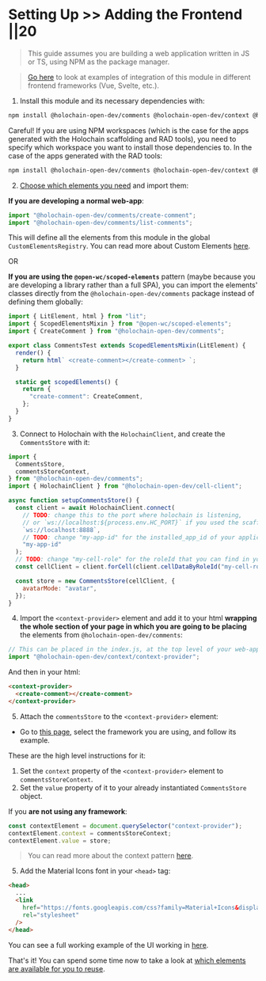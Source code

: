 # Setting Up >> Adding the Frontend ||20

> This guide assumes you are building a web application written in JS or TS, using NPM as the package manager.

> [Go here](https://holochain-open-dev.github.io/reusable-modules/frontend/frameworks/) to look at examples of integration of this module in different frontend frameworks (Vue, Svelte, etc.).

1. Install this module and its necessary dependencies with:

```bash
npm install @holochain-open-dev/comments @holochain-open-dev/context @holochain-open-dev/cell-client
```

Careful! If you are using NPM workspaces (which is the case for the apps generated with the Holochain scaffolding and RAD tools), you need to specify which workspace you want to install those dependencies to. In the case of the apps generated with the RAD tools:

```bash
npm install @holochain-open-dev/comments @holochain-open-dev/context @holochain-open-dev/cell-client -w ui
```

2. [Choose which elements you need](../frontend/elements.md) and import them:

**If you are developing a normal web-app**:

```js
import "@holochain-open-dev/comments/create-comment";
import "@holochain-open-dev/comments/list-comments";
```

This will define all the elements from this module in the global `CustomElementsRegistry`. You can read more about Custom Elements [here](https://developers.google.com/web/fundamentals/web-components/customelements).

OR

**If you are using the `@open-wc/scoped-elements`** pattern (maybe because you are developing a library rather than a full SPA), you can import the elements' classes directly from the `@holochain-open-dev/comments` package instead of defining them globally:

```js
import { LitElement, html } from "lit";
import { ScopedElementsMixin } from "@open-wc/scoped-elements";
import { CreateComment } from "@holochain-open-dev/comments";

export class CommentsTest extends ScopedElementsMixin(LitElement) {
  render() {
    return html` <create-comment></create-comment> `;
  }

  static get scopedElements() {
    return {
      "create-comment": CreateComment,
    };
  }
}
```

3. Connect to Holochain with the `HolochainClient`, and create the `CommentsStore` with it:

```js
import {
  CommentsStore,
  commentsStoreContext,
} from "@holochain-open-dev/comments";
import { HolochainClient } from "@holochain-open-dev/cell-client";

async function setupCommentsStore() {
  const client = await HolochainClient.connect(
    // TODO: change this to the port where holochain is listening,
    // or `ws://localhost:${process.env.HC_PORT}` if you used the scaffolding tooling to bootstrap the application
    `ws://localhost:8888`,
    // TODO: change "my-app-id" for the installed_app_id of your application
    "my-app-id"
  );
  // TODO: change "my-cell-role" for the roleId that you can find in your "happ.yaml"
  const cellClient = client.forCell(client.cellDataByRoleId("my-cell-role"));

  const store = new CommentsStore(cellClient, {
    avatarMode: "avatar",
  });
}
```


4. Import the `<context-provider>` element and add it to your html **wrapping the whole section of your page in which you are going to be placing** the elements from `@holochain-open-dev/comments`:

```js
// This can be placed in the index.js, at the top level of your web-app.
import "@holochain-open-dev/context/context-provider";
```

And then in your html:

```html
<context-provider>
  <create-comment></create-comment>
</context-provider>
```

5. Attach the `commentsStore` to the `<context-provider>` element:

- Go to [this page](https://holochain-open-dev.github.io/reusable-modules/frontend/frameworks/), select the framework you are using, and follow its example.

These are the high level instructions for it:

1. Set the `context` property of the `<context-provider>` element to `commentsStoreContext`.
2. Set the `value` property of it to your already instantiated `CommentsStore` object.

If you **are not using any framework**:

```js
const contextElement = document.querySelector("context-provider");
contextElement.context = commentsStoreContext;
contextElement.value = store;
```

> You can read more about the context pattern [here](https://holochain-open-dev.github.io/reusable-modules/frontend/using/#context).

5. Add the Material Icons font in your `<head>` tag:

```html
<head>
  ...
  <link
    href="https://fonts.googleapis.com/css?family=Material+Icons&display=block"
    rel="stylesheet"
  />
</head>
```

You can see a full working example of the UI working in [here](https://github.com/holochain-open-dev/comments/blob/main/ui/demo/index.html).


That's it! You can spend some time now to take a look at [which elements are available for you to reuse](../frontend/elements.md).